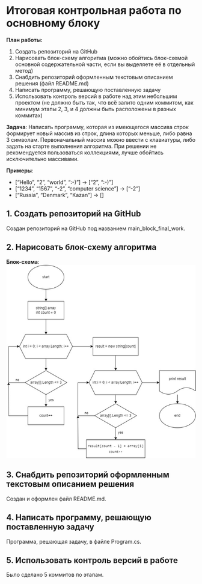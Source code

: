 # Итоговая контрольная работа по основному блоку
**План работы:**
1. Создать репозиторий на GitHub
2. Нарисовать блок-схему алгоритма (можно обойтись блок-схемой основной содержательной части, если вы выделяете её в отдельный метод)
3. Снабдить репозиторий оформленным текстовым описанием решения (файл README.md)
4. Написать программу, решающую поставленную задачу
5. Использовать контроль версий в работе над этим небольшим проектом (не должно быть так, что всё залито одним коммитом, как минимум этапы 2, 3, и 4 должны быть расположены в разных коммитах)

**Задача**: Написать программу, которая из имеющегося массива строк формирует новый массив из строк, длина которых меньше, либо равна 3 символам. Первоначальный массив можно ввести с клавиатуры, либо задать на старте выполнения алгоритма. При решении не рекомендуется пользоваться коллекциями, лучше обойтись исключительно массивами.

**Примеры**:
* [“Hello”, “2”, “world”, “:-)”] → [“2”, “:-)”]
* [“1234”, “1567”, “-2”, “computer science”] → [“-2”]
* [“Russia”, “Denmark”, “Kazan”] → []

## 1. Создать репозиторий на GitHub
Создан репозиторий на GitHub под названием main_block_final_work.

## 2. Нарисовать блок-схему алгоритма
**Блок-схема**:
![Блок-схема](%D0%91%D0%BB%D0%BE%D0%BA-%D1%81%D1%85%D0%B5%D0%BC%D0%B0.jpg)

## 3. Снабдить репозиторий оформленным текстовым описанием решения 
Создан и оформлен файл README.md.

## 4. Написать программу, решающую поставленную задачу
Программа, решающая задачу, в файле Program.cs.

## 5. Использовать контроль версий в работе
Было сделано 5 коммитов по этапам.